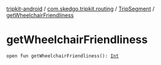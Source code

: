 [tripkit-android](../../index.md) / [com.skedgo.tripkit.routing](../index.md) / [TripSegment](index.md) / [getWheelchairFriendliness](./get-wheelchair-friendliness.md)

# getWheelchairFriendliness

`open fun getWheelchairFriendliness(): `[`Int`](https://kotlinlang.org/api/latest/jvm/stdlib/kotlin/-int/index.html)